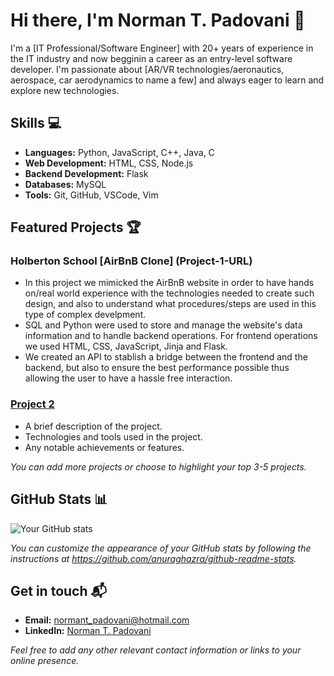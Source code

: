 # Hi there, I'm Norman T. Padovani 👋

I'm a [IT Professional/Software Engineer] with 20+ years of experience in the IT industry and now begginin a career as an entry-level software developer. I'm passionate about [AR/VR technologies/aeronautics, aerospace, car aerodynamics to name a few] and always eager to learn and explore new technologies.

## Skills 💻

- **Languages:** Python, JavaScript, C++, Java, C
- **Web Development:** HTML, CSS, Node.js
- **Backend Development:** Flask
- **Databases:** MySQL
- **Tools:** Git, GitHub, VSCode, Vim

## Featured Projects 🏆

### Holberton School [AirBnB Clone] (Project-1-URL)

- In this project we mimicked the AirBnB website in order to have hands on/real world experience with the technologies needed to create such design, and also to understand what procedures/steps are used in this type of complex develpment.
- SQL and Python were used to store and manage the website's data information and to handle backend operations. For frontend operations we used HTML, CSS, JavaScript, Jinja and Flask.
- We created an API to stablish a bridge between the frontend and the backend, but also to ensure the best performance possible thus allowing the user to have a hassle free interaction.

### [Project 2](Project-2-URL)

- A brief description of the project.
- Technologies and tools used in the project.
- Any notable achievements or features.

*You can add more projects or choose to highlight your top 3-5 projects.*

## GitHub Stats 📊

![Your GitHub stats](https://github-readme-stats.vercel.app/api?username=ntpadovani&show_icons=true&theme=radical)

*You can customize the appearance of your GitHub stats by following the instructions at https://github.com/anuraghazra/github-readme-stats.*

## Get in touch 📬

- **Email:** [normant_padovani@hotmail.com](mailto:normant_padovani@hotmail.com)
- **LinkedIn:** [Norman T. Padovani](https://www.linkedin.com/in/norman-t-p-88979553/)

*Feel free to add any other relevant contact information or links to your online presence.*
